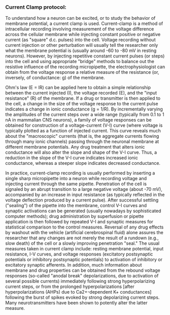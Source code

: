 ### Current Clamp protocol:
 

To understand how a neuron can be excited, or to study the behavior of membrane potential, a current clamp is used. Current-clamp is a method of intracellular recording involving measurement of the voltage difference across the cellular membrane while injecting constant positive or negative current (as "square" d.c. pulses) into the cell. Voltage recording without current injection or other perturbation will usually tell the researcher only what the membrane potential is (usually around -60 to -80 mV in resting neurons). However, by injecting repetitive constant current pulses (or steps) into the cell and using appropriate "bridge" methods to balance out the resistive influence of the recording micropipette, the electrophysiologist can obtain from the voltage response a relative measure of the resistance (or, inversely, of conductance: g) of the membrane.


Ohm's law (E = IR) can be applied here to obtain a simple relationship between the current injected (I), the voltage recorded (E), and the "input resistance" (R) of the membrane. If a drug or transmitter is then applied to the cell, a change in the size of the voltage response to the current pulse indicates a change in ionic conductance (g = 1/R). By incrementally varying the amplitudes of the current steps over a wide range (typically from 0.1 to 1 nA in mammalian CNS neurons), a family of voltage responses can be obtained for construction of a voltage-current (V-I) curve (where voltage is typically plotted as a function of injected current. This curve reveals much about the "macroscopic" currents (that is, the aggregate currents flowing through many ionic channels) passing through the neuronal membrane at different membrane potentials. Any drug treatment that alters ionic conductance will also alter the slope and shape of the V-I curve. Thus, a reduction in the slope of the V-I curve indicates increased ionic conductance, whereas a steeper slope indicates decreased conductance.


In practice, current-clamp recording is usually performed by inserting a single sharp micropipette into a neuron while recording voltage and injecting current through the same pipette. Penetration of the cell is signaled by an abrupt transition to a large negative voltage (about -70 mV), accompanied by an increase in input resistance (as typically reflected in the voltage deflection produced by a current pulse). After successful settling ("sealing") of the pipette into the membrane, control V-I curves and synaptic activations can be generated (usually nowadays by sophisticated computer methods); drug administration by superfusion or pipette application is then followed by repeated V-I and synaptic measures for statistical comparison to the control measures. Reversal of any drug effects by washout with the vehicle (artificial cerebrospinal fluid) alone assures the researcher that any changes are not merely the result of a rundown (e.g., slow death) of the cell or a slowly improving penetration "seal." The usual measures taken in current clamp include: resting membrane potential, input resistance, I-V curves, and voltage responses (excitatory postsynaptic potentials or inhibitory postsynaptic potentials) to activation of inhibitory or excitatory synaptic afferents. In addition, much information about membrane and drug properties can be obtained from the rebound voltage responses (so-called "anodal break" depolarizations, due to activation of several possible currents) immediately following strong hyperpolarizing current steps, or from the prolonged hyperpolarizations [after hyperpolarizations (AHPs) due to Ca2+-dependent K+ conductances] following the burst of spikes evoked by strong depolarizing current steps. Many neurotransmitters have been shown to potently alter the latter measure.

 